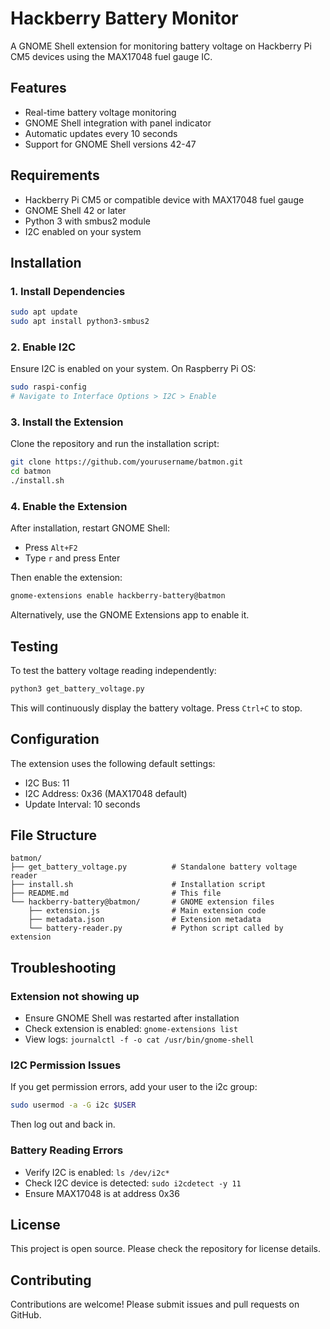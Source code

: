 # Hackberry Battery Monitor

A GNOME Shell extension for monitoring battery voltage on Hackberry Pi CM5 devices using the MAX17048 fuel gauge IC.

## Features

- Real-time battery voltage monitoring
- GNOME Shell integration with panel indicator
- Automatic updates every 10 seconds
- Support for GNOME Shell versions 42-47

## Requirements

- Hackberry Pi CM5 or compatible device with MAX17048 fuel gauge
- GNOME Shell 42 or later
- Python 3 with smbus2 module
- I2C enabled on your system

## Installation

### 1. Install Dependencies

```bash
sudo apt update
sudo apt install python3-smbus2
```

### 2. Enable I2C

Ensure I2C is enabled on your system. On Raspberry Pi OS:

```bash
sudo raspi-config
# Navigate to Interface Options > I2C > Enable
```

### 3. Install the Extension

Clone the repository and run the installation script:

```bash
git clone https://github.com/yourusername/batmon.git
cd batmon
./install.sh
```

### 4. Enable the Extension

After installation, restart GNOME Shell:
- Press `Alt+F2`
- Type `r` and press Enter

Then enable the extension:

```bash
gnome-extensions enable hackberry-battery@batmon
```

Alternatively, use the GNOME Extensions app to enable it.

## Testing

To test the battery voltage reading independently:

```bash
python3 get_battery_voltage.py
```

This will continuously display the battery voltage. Press `Ctrl+C` to stop.

## Configuration

The extension uses the following default settings:
- I2C Bus: 11
- I2C Address: 0x36 (MAX17048 default)
- Update Interval: 10 seconds

## File Structure

```
batmon/
├── get_battery_voltage.py          # Standalone battery voltage reader
├── install.sh                      # Installation script
├── README.md                       # This file
└── hackberry-battery@batmon/       # GNOME extension files
    ├── extension.js                # Main extension code
    ├── metadata.json               # Extension metadata
    └── battery-reader.py           # Python script called by extension
```

## Troubleshooting

### Extension not showing up
- Ensure GNOME Shell was restarted after installation
- Check extension is enabled: `gnome-extensions list`
- View logs: `journalctl -f -o cat /usr/bin/gnome-shell`

### I2C Permission Issues
If you get permission errors, add your user to the i2c group:

```bash
sudo usermod -a -G i2c $USER
```

Then log out and back in.

### Battery Reading Errors
- Verify I2C is enabled: `ls /dev/i2c*`
- Check I2C device is detected: `sudo i2cdetect -y 11`
- Ensure MAX17048 is at address 0x36

## License

This project is open source. Please check the repository for license details.

## Contributing

Contributions are welcome! Please submit issues and pull requests on GitHub.